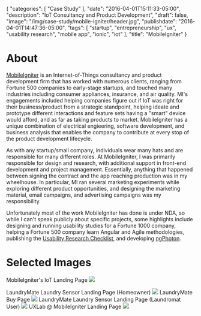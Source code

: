 {
   "categories": [
      "Case Study"
   ],
   "date": "2016-04-01T15:11:33-05:00",
   "description": "IoT Consultancy and Product Development",
   "draft": false,
   "image": "/img/case-study/mobile-igniter/header.jpg",
   "publishdate": "2016-04-01T14:47:36-05:00",
   "tags": [
      "startup",
      "entrepreneurship",
      "ux",
      "usability research",
      "mobile app",
      "ionic",
      "iot"
   ],
   "title": "MobileIgniter"
}

# About

<a href="https://mobileigniter.com">MobileIgniter</a> is an Internet-of-Things consultancy and product development firm that has worked with numerous clients, ranging from Fortune 500 companies to early-stage startups, and touched many industries including consumer appliances, insurance, and air quality. MI's engagements included helping companies figure out if IoT was right for their business/product from a strategic standpoint, helping ideate and prototype different interactions and feature sets having a "smart" device would afford, and as far as taking products to market. MobileIgniter has a unique combination of electrical engieering, software development, and business analysis that enables the company to contribute at every stop of the product development lifecycle.

As with any startup/small company, individuals wear many hats and are responsible for many different roles. At MobileIgniter, I was primarily responsible for design and research, with additional support in front-end development and project management. Essentially, anything that happened between signing the contract and the app reaching production was in my wheelhouse. In particular, MI ran several marketing experiments while exploring different product opportunities, and designing the marketing material, email campaigns, and advertising campaigns was my responsibility.

Unfortunately most of the work MobileIgniter has done is under NDA, so while I can't speak publicly about specific projects, some highlights include designing and running usability studies for a Fortune 1000 company, helping a Fortune 500 company learn Angular and Agile methodologies, publishing the <a href="http://www.slideshare.net/mi-tim/usability-research-checklist-58988252/mi-tim/usability-research-checklist-58988252">Usability Research Checklist</a>, and developing <a href="https://github.com/MobileIgniter/ng-photon">ngPhoton</a>.

# Selected Images

MobileIgniter's IoT Landing Page
<img src="/img/case-study/mobile-igniter/iot-desktop.png" />

LaundryMate Laundry Sensor Landing Page (Homeowner)
<img src="/img/case-study/mobile-igniter/laundrymate-personal-desktop.png" />
LaundryMate Buy Page
<img src="/img/case-study/mobile-igniter/laundrymate-buy-mobile.png" />
LaundryMate Laundry Sensor Landing Page (Laundromat User)
<img src="/img/case-study/mobile-igniter/laundrymate-laundromat-desktop.png" />
UXLab @ MobileIgniter Landing Page
<img src="/img/case-study/mobile-igniter/uxlab-small-desktop.png" />
